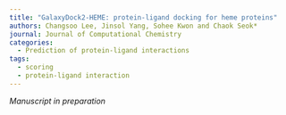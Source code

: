 ```yaml
---
title: "GalaxyDock2-HEME: protein-ligand docking for heme proteins"
authors: Changsoo Lee, Jinsol Yang, Sohee Kwon and Chaok Seok*
journal: Journal of Computational Chemistry
categories:
  - Prediction of protein-ligand interactions
tags:
  - scoring
  - protein-ligand interaction 
---
```


*Manuscript in preparation*
